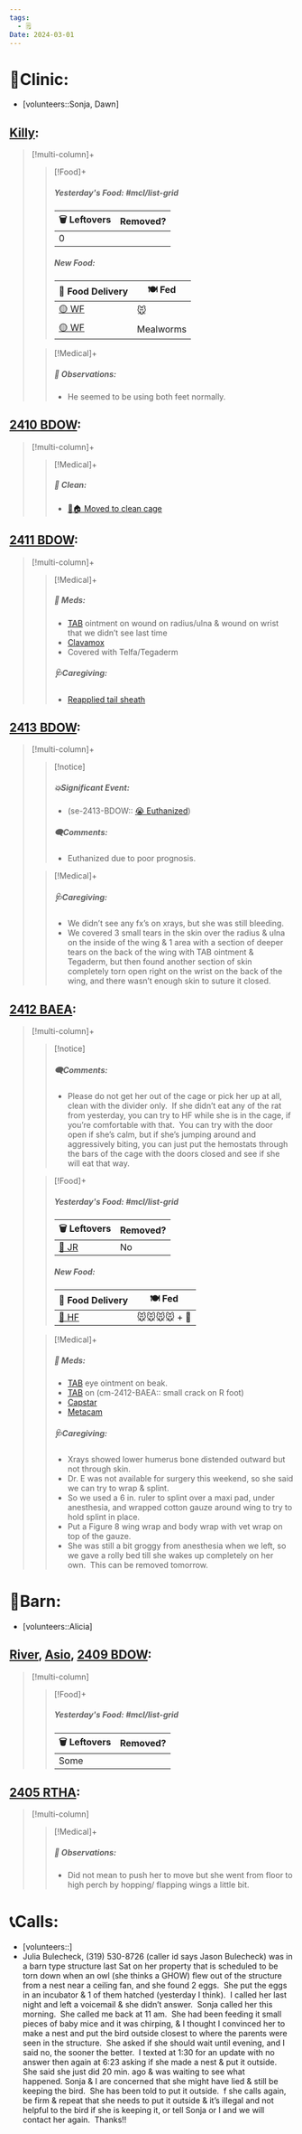 ```yaml
---
tags:
  - 🗒️
Date: 2024-03-01
---
```


# 🏥Clinic:
- [volunteers::Sonja, Dawn]

## [Killy](../RARE%20Birds/Ed%20Birds/Killy.md):
> [!multi-column]+
>
>> [!Food]+
>> ##### Yesterday's Food: #mcl/list-grid
>> |🗑️ Leftovers| Removed?
>> |---|---|
>>|0|
>>
>> ##### New Food:
>> |🚚 Food Delivery| 🍽️ Fed|
>> |---|---|
>>|[🟡 WF](../Admin/Codes/Whole%20food.md)|🐭|
>>|[🟡 WF](../Admin/Codes/Whole%20food.md)|Mealworms
>
>> [!Medical]+
>> ##### 🔭 Observations:
>> - He seemed to be using both feet normally.

## [2410 BDOW](../RARE%20Birds/2410%20BDOW.md):
> [!multi-column]+
>
>> [!Medical]+
>>##### 🫧 Clean:
>> - [🧼🏠 Moved to clean cage](../Admin/Codes/Moved%20to%20clean%20cage.md)

## [2411 BDOW](../RARE%20Birds/2411%20BDOW.md):
> [!multi-column]+
>
>> [!Medical]+
>> ##### 💊 Meds:
>> - [TAB](../Admin/Codes/Medication/Triple%20Antibiotic.md) ointment on wound on radius/ulna & wound on wrist that we didn’t see last time
>> - [Clavamox](../Admin/Codes/Medication/Clavamox.md)
>> - Covered with Telfa/Tegaderm
>>
>> ##### 🩺Caregiving:
>> - [Reapplied tail sheath](../Admin/Codes/Reapplied%20tail%20sheath.md)
>>

## [2413 BDOW](../RARE%20Birds/2413%20BDOW.md):
> [!multi-column]+
>
>> [!notice]
>> ##### 💥Significant Event:
>> - (se-2413-BDOW:: [😭 Euthanized](../Admin/Codes/Euthanized.md))
>>
>> ##### 🗨️Comments:
>> - Euthanized due to poor prognosis.
>
>> [!Medical]+
>> ##### 🩺Caregiving:
>> - We didn’t see any fx’s on xrays, but she was still bleeding. 
>> - We covered 3 small tears in the skin over the radius & ulna on the inside of the wing & 1 area with a section of deeper tears on the back of the wing with TAB ointment & Tegaderm, but then found another section of skin completely torn open right on the wrist on the back of the wing, and there wasn’t enough skin to suture it closed.
>>

## [2412 BAEA](../RARE%20Birds/2412%20BAEA.md):
> [!multi-column]+
>
>> [!notice]
>> ##### 🗨️Comments:
>> - Please do not get her out of the cage or pick her up at all, clean with the divider only.  If she didn’t eat any of the rat from yesterday, you can try to HF while she is in the cage, if you’re comfortable with that.  You can try with the door open if she’s calm, but if she’s jumping around and aggressively biting, you can just put the hemostats through the bars of the cage with the doors closed and see if she will eat that way.
>
>> [!Food]+
>> ##### Yesterday's Food: #mcl/list-grid
>> |🗑️ Leftovers| Removed?
>> |---|---|
>>|[🐀 JR](../Admin/Codes/Food/Jumbo%20Rat.md)|No
>>
>> ##### New Food:
>> |🚚 Food Delivery| 🍽️ Fed|
>> |---|---|
>>|[🫱 HF](../Admin/Codes/Handfed.md)|🐭🐭🐭🐭 + 💊
>
>> [!Medical]+
>> ##### 💊 Meds:
>> - [TAB](../Admin/Codes/Medication/Triple%20Antibiotic.md) eye ointment on beak.
>> - [TAB](../Admin/Codes/Medication/Triple%20Antibiotic.md) on (cm-2412-BAEA:: small crack on R foot)
>> - [Capstar](../Admin/Codes/Medication/Capstar.md)
>> - [Metacam](../Admin/Codes/Medication/Metacam.md)
>>
>> ##### 🩺Caregiving:
>> - Xrays showed lower humerus bone distended outward but not through skin. 
>> - Dr. E was not available for surgery this weekend, so she said we can try to wrap & splint.
>> - So we used a 6 in. ruler to splint over a maxi pad, under anesthesia, and wrapped cotton gauze around wing to try to hold splint in place. 
>> - Put a Figure 8 wing wrap and body wrap with vet wrap on top of the gauze. 
>> - She was still a bit groggy from anesthesia when we left, so we gave a rolly bed till she wakes up completely on her own.  This can be removed tomorrow.
>>

# 🏡Barn:
- [volunteers::Alicia]

## [River](../RARE%20Birds/Ed%20Birds/River.md), [Asio](../RARE%20Birds/Ed%20Birds/Asio.md), [2409 BDOW](../RARE%20Birds/2409%20BDOW.md):
> [!multi-column]
>
>> [!Food]+
>> ##### Yesterday's Food: #mcl/list-grid
>> |🗑️ Leftovers| Removed?
>> |---|---|
>>|Some|

## [2405 RTHA](../RARE%20Birds/2405%20RTHA.md):
> [!multi-column]
>
>> [!Medical]+
>> ##### 🔭 Observations:
>> - Did not mean to push her to move but she went from floor to high perch by hopping/ flapping wings a little bit.

# 📞Calls:
- [volunteers::]
- Julia Bulecheck, (319) 530-8726 (caller id says Jason Bulecheck) was in a barn type structure last Sat on her property that is scheduled to be torn down when an owl (she thinks a GHOW) flew out of the structure from a nest near a ceiling fan, and she found 2 eggs.  She put the eggs in an incubator & 1 of them hatched (yesterday I think).  I called her last night and left a voicemail & she didn’t answer.  Sonja called her this morning.  She called me back at 11 am.  She had been feeding it small pieces of baby mice and it was chirping, & I thought I convinced her to make a nest and put the bird outside closest to where the parents were seen in the structure.  She asked if she should wait until evening, and I said no, the sooner the better.  I texted at 1:30 for an update with no answer then again at 6:23 asking if she made a nest & put it outside.  She said she just did 20 min. ago & was waiting to see what happened. Sonja & I are concerned that she might have lied & still be keeping the bird.  She has been told to put it outside.  f she calls again, be firm & repeat that she needs to put it outside & it’s illegal and not helpful to the bird if she is keeping it, or tell Sonja or I and we will contact her again.  Thanks!!
